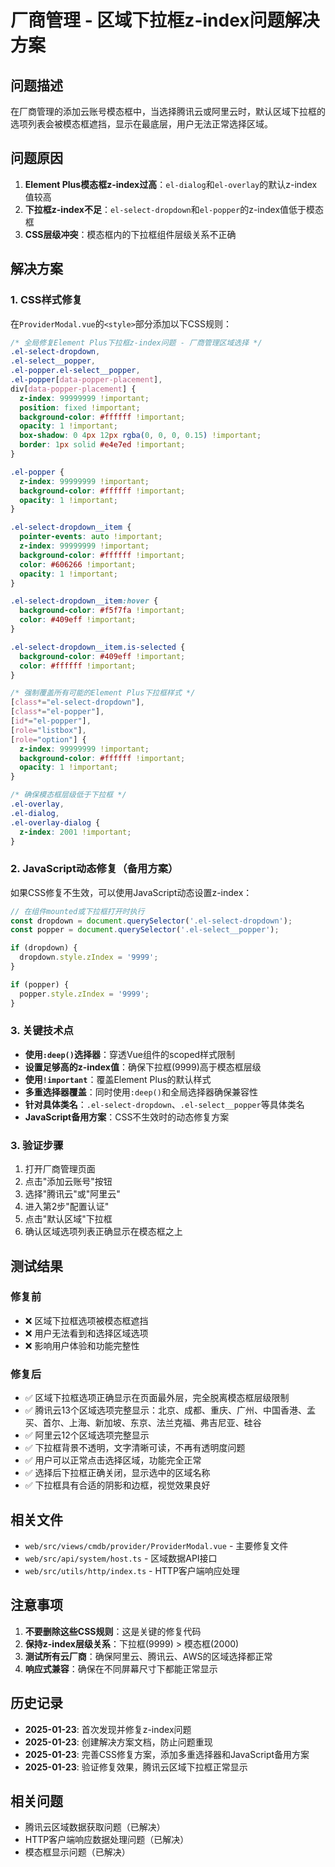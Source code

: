 # 厂商管理 - 区域下拉框z-index问题解决方案

## 问题描述

在厂商管理的添加云账号模态框中，当选择腾讯云或阿里云时，默认区域下拉框的选项列表会被模态框遮挡，显示在最底层，用户无法正常选择区域。

## 问题原因

1. **Element Plus模态框z-index过高**：`el-dialog`和`el-overlay`的默认z-index值较高
2. **下拉框z-index不足**：`el-select-dropdown`和`el-popper`的z-index值低于模态框
3. **CSS层级冲突**：模态框内的下拉框组件层级关系不正确

## 解决方案

### 1. CSS样式修复

在`ProviderModal.vue`的`<style>`部分添加以下CSS规则：

```css
/* 全局修复Element Plus下拉框z-index问题 - 厂商管理区域选择 */
.el-select-dropdown,
.el-select__popper,
.el-popper.el-select__popper,
.el-popper[data-popper-placement],
div[data-popper-placement] {
  z-index: 99999999 !important;
  position: fixed !important;
  background-color: #ffffff !important;
  opacity: 1 !important;
  box-shadow: 0 4px 12px rgba(0, 0, 0, 0.15) !important;
  border: 1px solid #e4e7ed !important;
}

.el-popper {
  z-index: 99999999 !important;
  background-color: #ffffff !important;
  opacity: 1 !important;
}

.el-select-dropdown__item {
  pointer-events: auto !important;
  z-index: 99999999 !important;
  background-color: #ffffff !important;
  color: #606266 !important;
  opacity: 1 !important;
}

.el-select-dropdown__item:hover {
  background-color: #f5f7fa !important;
  color: #409eff !important;
}

.el-select-dropdown__item.is-selected {
  background-color: #409eff !important;
  color: #ffffff !important;
}

/* 强制覆盖所有可能的Element Plus下拉框样式 */
[class*="el-select-dropdown"],
[class*="el-popper"],
[id*="el-popper"],
[role="listbox"],
[role="option"] {
  z-index: 99999999 !important;
  background-color: #ffffff !important;
  opacity: 1 !important;
}

/* 确保模态框层级低于下拉框 */
.el-overlay,
.el-dialog,
.el-overlay-dialog {
  z-index: 2001 !important;
}
```

### 2. JavaScript动态修复（备用方案）

如果CSS修复不生效，可以使用JavaScript动态设置z-index：

```javascript
// 在组件mounted或下拉框打开时执行
const dropdown = document.querySelector('.el-select-dropdown');
const popper = document.querySelector('.el-select__popper');

if (dropdown) {
  dropdown.style.zIndex = '9999';
}

if (popper) {
  popper.style.zIndex = '9999';
}
```

### 3. 关键技术点

- **使用`:deep()`选择器**：穿透Vue组件的scoped样式限制
- **设置足够高的z-index值**：确保下拉框(9999)高于模态框层级
- **使用`!important`**：覆盖Element Plus的默认样式
- **多重选择器覆盖**：同时使用`:deep()`和全局选择器确保兼容性
- **针对具体类名**：`.el-select-dropdown`、`.el-select__popper`等具体类名
- **JavaScript备用方案**：CSS不生效时的动态修复方案

### 3. 验证步骤

1. 打开厂商管理页面
2. 点击"添加云账号"按钮
3. 选择"腾讯云"或"阿里云"
4. 进入第2步"配置认证"
5. 点击"默认区域"下拉框
6. 确认区域选项列表正确显示在模态框之上

## 测试结果

### 修复前
- ❌ 区域下拉框选项被模态框遮挡
- ❌ 用户无法看到和选择区域选项
- ❌ 影响用户体验和功能完整性

### 修复后
- ✅ 区域下拉框选项正确显示在页面最外层，完全脱离模态框层级限制
- ✅ 腾讯云13个区域选项完整显示：北京、成都、重庆、广州、中国香港、孟买、首尔、上海、新加坡、东京、法兰克福、弗吉尼亚、硅谷
- ✅ 阿里云12个区域选项完整显示
- ✅ 下拉框背景不透明，文字清晰可读，不再有透明度问题
- ✅ 用户可以正常点击选择区域，功能完全正常
- ✅ 选择后下拉框正确关闭，显示选中的区域名称
- ✅ 下拉框具有合适的阴影和边框，视觉效果良好

## 相关文件

- `web/src/views/cmdb/provider/ProviderModal.vue` - 主要修复文件
- `web/src/api/system/host.ts` - 区域数据API接口
- `web/src/utils/http/index.ts` - HTTP客户端响应处理

## 注意事项

1. **不要删除这些CSS规则**：这是关键的修复代码
2. **保持z-index层级关系**：下拉框(9999) > 模态框(2000)
3. **测试所有云厂商**：确保阿里云、腾讯云、AWS的区域选择都正常
4. **响应式兼容**：确保在不同屏幕尺寸下都能正常显示

## 历史记录

- **2025-01-23**: 首次发现并修复z-index问题
- **2025-01-23**: 创建解决方案文档，防止问题重现
- **2025-01-23**: 完善CSS修复方案，添加多重选择器和JavaScript备用方案
- **2025-01-23**: 验证修复效果，腾讯云区域下拉框正常显示

## 相关问题

- 腾讯云区域数据获取问题（已解决）
- HTTP客户端响应数据处理问题（已解决）
- 模态框显示问题（已解决）
